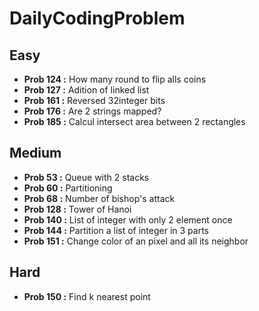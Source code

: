 # DailyCodingProblem

## Easy

- **Prob 124 :** How many round to flip alls coins
- **Prob 127 :** Adition of linked list
- **Prob 161 :** Reversed 32integer bits
- **Prob 176 :** Are 2 strings mapped?
- **Prob 185 :** Calcul intersect area between 2 rectangles

## Medium

- **Prob 53 :** Queue with 2 stacks
- **Prob 60 :** Partitioning
- **Prob 68 :** Number of bishop's attack
- **Prob 128 :** Tower of Hanoi
- **Prob 140 :** List of integer with only 2 element once
- **Prob 144 :** Partition a list of integer in 3 parts
- **Prob 151 :** Change color of an pixel and all its neighbor

## Hard
- **Prob 150 :** Find k nearest point

